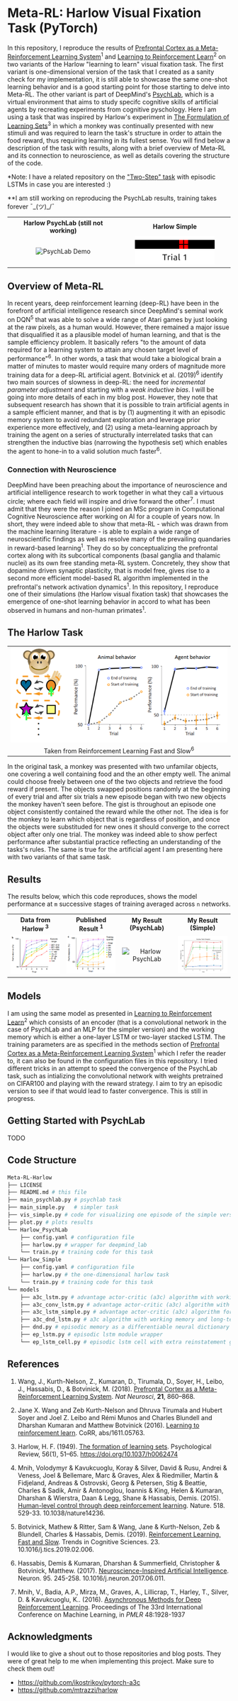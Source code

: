 ﻿# Meta-RL: Harlow Visual Fixation Task (PyTorch)

In this repository, I reproduce the results of [Prefrontal Cortex as a Meta-Reinforcement Learning System](https://www.nature.com/articles/s41593-018-0147-8)<sup>1</sup> and [Learning to Reinforcement Learn](https://arxiv.org/abs/1611.05763)<sup>2</sup> on two variants of the Harlow "learning to learn" visual fixation task. The first variant is one-dimensional version of the task that I created as a sanity check for my implementation, it is still able to showcase the same one-shot learning behavior and is a good starting point for those starting to delve into Meta-RL. The other variant is part of DeepMind's [PsychLab](https://deepmind.com/blog/article/open-sourcing-psychlab), which is a virtual environment that aims to study specifc cognitive skills of artificial agents by recreating experiments from cognitive pyschology. Here I am using a task that was inspired by Harlow's experiment in [The Formulation of Learning Sets](https://psycnet.apa.org/record/1949-03097-001)<sup>3</sup> in which a monkey was continually presented with new stimuli and was required to learn the task's structure in order to attain the food reward, thus requiring learning in its fullest sense. You will find below a description of the task with results, along with a brief overview of Meta-RL and its connection to neuroscience, as well as details covering the structure of the code.

*Note: I have a related repository on the ["Two-Step" task](https://github.com/BKHMSI/Meta-RL-TwoStep-Task) with episodic LSTMs in case you are interested :)

**I am still working on reproducing the PsychLab results, training takes forever ¯\_(ツ)_/¯

<table align="center" width="100%">
    <tr>
        <th>Harlow PsychLab (still not working)</th>
        <th>Harlow Simple</th>
    </tr>
    <tr>
        <td align="center" width="50%"><img alt="PsychLab Demo" src="assets/Harlow_9500.gif"></td>
        <td align="center" width="50%"><img alt="Simple Demo" src="assets/harlow_simple.gif"></td>
    </tr>
</table>

## Overview of Meta-RL

In recent years, deep reinforcement learning (deep-RL) have been in the forefront of artificial intelligence research since DeepMind's seminal work on DQN<sup>5</sup> that was able to solve a wide range of Atari games by just looking at the raw pixels, as a human would. However, there remained a major issue that disqualified it as a plausible model of human learning, and that is the sample efficiency problem. It basically refers "to the amount of data required for a learning system to attain any chosen target level of performance"<sup>6</sup>. In other words, a task that would take a biological brain a matter of minutes to master would require many orders of magnitude more training data for a deep-RL artificial agent. Botvinick et al. (2019)<sup>6</sup> identify two main sources of slowness in deep-RL: the need for *incremental parameter adjustment* and starting with a *weak inductive bias*. I will be going into more details of each in my blog post. However, they note that subsequent research has shown that it is possible to train artificial agents in a sample efficient manner, and that is by (1) augmenting it with an episodic memory system to avoid redundant exploration and leverage prior experience more effectively, and (2) using a meta-learning approach by training the agent on a series of structurally interrelated tasks that can strengthen the inductive bias (narrowing the hypothesis set) which enables the agent to hone-in to a valid solution much faster<sup>6</sup>.

### Connection with Neuroscience

DeepMind have been preaching about the importance of neuroscience and artificial intelligence research to work together in what they call a virtuous circle; where each field will inspire and drive forward the other<sup>7</sup>. I must admit that they were the reason I joined an MSc program in Computational Cognitive Neuroscience after working on AI for a couple of years now. In short, they were indeed able to show that meta-RL - which was drawn from the machine learning literature - is able to explain a wide range of neuroscientific findings as well as resolve many of the prevailing quandaries in reward-based learning<sup>1</sup>. They do so by conceptualizing the prefrontal cortex along with its subcortical components (basal ganglia and thalamic nuclei) as its own free standing meta-RL system. Concretely, they show that dopamine driven synaptic plasticity, that is model free, gives rise to a second more efficient model-based RL algorithm implemented in the prefrontal's network activation dynamics<sup>1</sup>. In this repository, I reproduce one of their simulations (the Harlow visual fixation task) that showcases the emergence of one-shot learning behavior in accord to what has been observed in humans and non-human primates<sup>1</sup>. 

## The Harlow Task

<table align="center" width="100%">
    <tr>
        <td align="center" width="50%"><img alt="Harlow" src="assets/harlow_external_diagram.png"></td>
    </tr>
    <tr>
        <td align="center">Taken from Reinforcement Learning Fast and Slow<sup>6</sup> </td>
    </tr>
</table>

In the original task, a monkey was presented with two unfamilar objects, one covering a well containing food and the an other empty well. The animal could choose freely between one of the two objects and retrieve the food reward if present. The objects swapped positions randomly at the beginning of every trial and after six trials a new episode began with two new objects the monkey haven't seen before. The gist is throughout an episode one object consistently contained the reward while the other not. The idea is for the monkey to learn which object that is regardless of position, and once the objects were substituded for new ones it should converge to the correct object after only one trial. The monkey was indeed able to show perfect performance after substantial practice reflecting an understanding of the tasks's rules. The same is true for the artificial agent I am presenting here with two variants of that same task.

## Results

The results below, which this code reproduces, shows the model performance at `m` successive stages of training averaged across `n` networks.

<table align="center">
    <tr>
        <th>Data from Harlow <sup>3</sup></th>
        <th>Published Result <sup>1</sup></th>
        <th>My Result (PsychLab)</th>
        <th>My Result (Simple)</th>
    </tr>
    <tr>
        <td align="center" width="25%"><img alt="Harlow Original" src="assets/harlow_original.png"></td>
        <td align="center" width="25%"><img alt="Harlow Task Published" src="assets/harlow_pfc_paper.png"></td>
        <td align="center" width="25%"><img alt="Harlow PsychLab" src="assets/tbd.png"></td>
        <td align="center" width="25%"><img alt="Harlow Simple" src="assets/harlow_simple_perf.png"></td>
    </tr>
</table>

## Models

I am using the same model as presented in [Learning to Reinforcement Learn](https://arxiv.org/abs/1611.05763)<sup>2</sup> which consists of an encoder (that is a convolutional network in the case of PsychLab and an MLP for the simpler version) and the working memory which is either a one-layer LSTM or two-layer stacked LSTM. The training parameters are as specified in the methods section of [Prefrontal Cortex as a Meta-Reinforcement Learning System](https://www.nature.com/articles/s41593-018-0147-8)<sup>1</sup> which I refer the reader to, it can also be found in the configuration files in this repository. I tried different tricks in an attempt to speed the convergence of the PsychLab task, such as intializing the convolutional network with weights pretrained on CIFAR100 and playing with the reward strategy. I aim to try an episodic version to see if that would lead to faster convergence. This is still in progress.

## Getting Started with PsychLab 

TODO


## Code Structure

``` bash
Meta-RL-Harlow
├── LICENSE
├── README.md # this file 
├── main_psychlab.py # psychlab task
├── main_simple.py   # simpler task
├── vis_simple.py # code for visualizing one episode of the simple version
├── plot.py # plots results
└── Harlow_PsychLab
    ├── config.yaml # configuration file
    ├── harlow.py # wrapper for deepmind_lab
    └── train.py # training code for this task
└── Harlow_Simple
    ├── config.yaml # configuration file
    ├── harlow.py # the one-dimensional harlow task
    └── train.py # training code for this task
└── models
    ├── a3c_lstm.py # advantage actor-critic (a3c) algorithm with working memory with stacked version for PsychLab
    ├── a3c_conv_lstm.py # advantage actor-critic (a3c) algorithm with pretrained convnet and working memory with stacked version
    ├── a3c_lstm_simple.py # advantage actor-critic (a3c) algorithm for the simpler version
    ├── a3c_dnd_lstm.py # a3c algorithm with working memory and long-term (episodic) memory
    ├── dnd.py # episodic memory as a differentiable neural dictionary
    ├── ep_lstm.py # episodic lstm module wrapper
    └── ep_lstm_cell.py # episodic lstm cell with extra reinstatement gate

```

## References

1. Wang, J., Kurth-Nelson, Z., Kumaran, D., Tirumala, D., Soyer, H., Leibo, J., Hassabis, D., & Botvinick, M. (2018). [Prefrontal Cortex as a Meta-Reinforcement Learning System](https://www.nature.com/articles/s41593-018-0147-8). *Nat Neurosci*, **21**, 860–868.

2. Jane X. Wang and Zeb Kurth-Nelson and Dhruva Tirumala and Hubert Soyer and Joel Z. Leibo and Rémi Munos and Charles Blundell and Dharshan Kumaran and Matthew Botvinick (2016). [Learning to reinforcement learn](https://arxiv.org/abs/1611.05763). CoRR, abs/1611.05763.

3. Harlow, H. F. (1949). [The formation of learning sets](https://psycnet.apa.org/record/1949-03097-001). Psychological Review, 56(1), 51–65. https://doi.org/10.1037/h0062474

5. Mnih, Volodymyr & Kavukcuoglu, Koray & Silver, David & Rusu, Andrei & Veness, Joel & Bellemare, Marc & Graves, Alex & Riedmiller, Martin & Fidjeland, Andreas & Ostrovski, Georg & Petersen, Stig & Beattie, Charles & Sadik, Amir & Antonoglou, Ioannis & King, Helen & Kumaran, Dharshan & Wierstra, Daan & Legg, Shane & Hassabis, Demis. (2015). [Human-level control through deep reinforcement learning](https://www.nature.com/articles/nature14236). Nature. 518. 529-33. 10.1038/nature14236. 

6. Botvinick, Mathew & Ritter, Sam & Wang, Jane & Kurth-Nelson, Zeb & Blundell, Charles & Hassabis, Demis. (2019). [Reinforcement Learning, Fast and Slow](https://www.cell.com/trends/cognitive-sciences/fulltext/S1364-6613(19)30061-0). Trends in Cognitive Sciences. 23. 10.1016/j.tics.2019.02.006. 

7. Hassabis, Demis & Kumaran, Dharshan & Summerfield, Christopher & Botvinick, Matthew. (2017). [Neuroscience-Inspired Artificial Intelligence](https://www.cell.com/neuron/fulltext/S0896-6273(17)30509-3). Neuron. 95. 245-258. 10.1016/j.neuron.2017.06.011. 

10. Mnih, V., Badia, A.P., Mirza, M., Graves, A., Lillicrap, T., Harley, T., Silver, D. & Kavukcuoglu, K.. (2016). [Asynchronous Methods for Deep Reinforcement Learning](https://arxiv.org/abs/1602.01783). Proceedings of The 33rd International Conference on Machine Learning, in *PMLR* 48:1928-1937

## Acknowledgments

I would like to give a shout out to those repositories and blog posts. They were of great help to me when implementing this project. Make sure to check them out!

- https://github.com/ikostrikov/pytorch-a3c
- https://github.com/mtrazzi/harlow 
